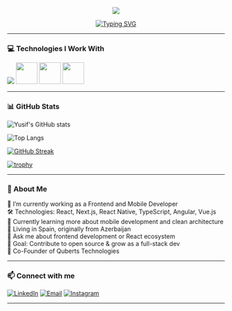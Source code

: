 <div align="center">
  <img src="https://capsule-render.vercel.app/api?type=waving&color=gradient&height=150&section=header&text=Yusif%20Jabrayilov&fontSize=50&fontColor=fff&animation=twinkling&fontAlignY=38"/>
</div>


<div align="center">

[![Typing SVG](https://readme-typing-svg.herokuapp.com?font=Fira+Code&size=22&pause=1000&color=00F7FF&center=true&vCenter=true&width=435&lines=Hi+%F0%9F%91%8B%2C+I'm+Yusif;I'm+Frontend+Developer;also+I'm+Co+Founder;React+%7C+Next.js+%7C+TypeScript+Lover)](https://git.io/typing-svg)

</div>

---

### 💻 Technologies I Work With

<div style="display:flex,flexDirection:"column">
  <img src="https://skillicons.dev/icons?i=react,nextjs,ts,js,html,css,tailwind,redux,firebase,git" />
  <img src="https://media.giphy.com/media/XAxylRMCdpbEWUAvr8/giphy.gif" width="50">
  <img src="https://media.giphy.com/media/fsEaZldNC8A1PJ3mwp/giphy.gif" width="50">
  <img src="https://i.giphy.com/media/KzJkzjggfGN5Py6nkT/200.webp" width="50">
</p>

---

### 📊 GitHub Stats

![Yusif's GitHub stats](https://github-readme-stats.vercel.app/api?username=mahirliy55&show_icons=true&theme=radical&cache_buster=20250621)

![Top Langs](https://github-readme-stats.vercel.app/api/top-langs/?username=mahirliy55&layout=compact&langs_count=6&theme=radical&cache_buster=20250621)

[![GitHub Streak](https://github-readme-streak-stats.herokuapp.com/?user=mahirliy55&theme=radical&cache_buster=20250621)](https://git.io/streak-stats)

[![trophy](https://github-profile-trophy.vercel.app/?username=mahirliy55&theme=onedark&cache_buster=20250621)](https://github.com/ryo-ma/github-profile-trophy)








---

### 🚀 About Me

🔭 I’m currently working as a Frontend and Mobile Developer  
🛠️ Technologies: React, Next.js, React Native, TypeScript, Angular, Vue.js  
🌱 Currently learning more about mobile development and clean architecture  
📍 Living in Spain, originally from Azerbaijan  
💬 Ask me about frontend development or React ecosystem  
🎯 Goal: Contribute to open source & grow as a full-stack dev  
🏢 Co-Founder of Quberts Technologies  

---

### 📫 Connect with me

[![LinkedIn](https://img.shields.io/badge/LinkedIn-%230077B5.svg?style=for-the-badge&logo=linkedin&logoColor=white)](https://www.linkedin.com/in/yusif-jabrayilov/)
[![Email](https://img.shields.io/badge/Email-D14836?style=for-the-badge&logo=gmail&logoColor=white)](mailto:yusifspain@gmail.com)
[![Instagram](https://img.shields.io/badge/Instagram-E4405F.svg?style=for-the-badge&logo=instagram&logoColor=white)](https://www.instagram.com/thejabrael/)


---

